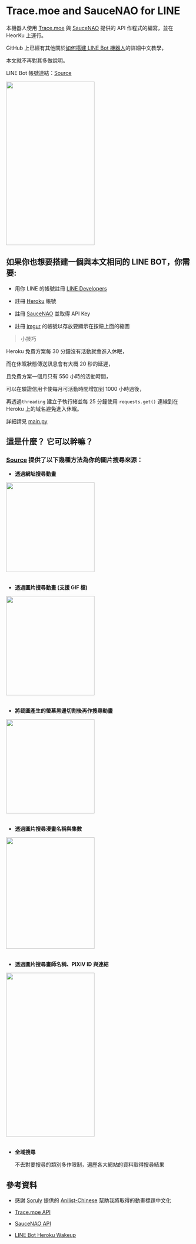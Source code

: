 # Trace.moe and SauceNAO for LINE

本機器人使用 [Trace.moe](https://trace.moe) 與 [SauceNAO](https://saucenao.com) 提供的 API 作程式的編寫，並在 HeorKu 上運行。

GitHub 上已經有其他關於[如何搭建 LINE Bot 機器人](https://github.com/yaoandy107/line-bot-tutorial)的詳細中文教學，

本文就不再對其多做說明。

LINE Bot 帳號連結：[Source](https://page.line.me/475fahrf)

<img src="https://i.imgur.com/WPrO6as.jpg" width="240" height="443"/><br/>

## 如果你也想要搭建一個與本文相同的 LINE BOT，你需要:

- 用你 LINE 的帳號註冊 [LINE Developers](https://developers.line.biz/console)

- 註冊 [Heroku](https://id.heroku.com/login) 帳號  

- 註冊 [SauceNAO](https://saucenao.com/user.php) 並取得 API Key

- 註冊 [imgur](https://imgur.com) 的帳號以存放要顯示在按鈕上面的縮圖  

> 小技巧

  Heroku 免費方案每 30 分鐘沒有活動就會進入休眠，
  
  而在休眠狀態傳送訊息會有大概 20 秒的延遲，
  
  且免費方案一個月只有 550 小時的活動時間，
  
  可以在驗證信用卡使每月可活動時間增加到 1000 小時過後，
  
  再透過`threading` 建立子執行緒並每 25 分鐘使用 `requests.get()` 連線到在 Heroku 上的域名避免進入休眠。
  
  詳細請見 [main.py](https://github.com/dongyu0315/Trace.moe_and_SauceNAO_for_LINE/blob/main/main.py#L25)
    
## 這是什麼？ 它可以幹嘛？

### [Source](https://page.line.me/475fahrf) 提供了以下幾種方法為你的圖片搜尋來源：

- **透過網址搜尋動畫**

<img src="https://i.imgur.com/NNiHlkI.png" width="240" height="243"/><br/><br/> 

- **透過圖片搜尋動畫 (支援 GIF 檔)**

<img src="https://i.imgur.com/hcE3MCU.gif" width="240" height="269"/><br/><br/> 


- **將截圖產生的螢幕黑邊切割後再作搜尋動畫**

<img src="https://i.imgur.com/kbNc8SZ.png" width="240" height="255"/><br/><br/> 

- **透過圖片搜尋漫畫名稱與集數** 

<img src="https://i.imgur.com/ajmnCf0.png" width="240" height="302"/><br/><br/> 

- **透過圖片搜尋畫師名稱、PIXIV ID 與連結** 

<img src="https://i.imgur.com/w2WwgZy.png" width="240" height="444"/><br/><br/> 

- **全域搜尋**

  不去對要搜尋的類別多作限制，遍歷各大網站的資料取得搜尋結果
  

## 參考資料

- 感謝 [Soruly](https://github.com/soruly) 提供的 [Anilist-Chinese](https://github.com/soruly/anilist-chinese) 幫助我將取得的動畫標題中文化

- [Trace.moe API](https://soruly.github.io/trace.moe-api/#/docs)

- [SauceNAO API](https://saucenao.com/user.php?page=search-api)

- [LINE Bot Heroku Wakeup](https://github.com/maso0310/linebot_heroku_wakeup)
 
